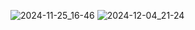 ![2024-11-25_16-46](https://github.com/user-attachments/assets/154ba1ba-3f37-4b31-a654-9c1ffb3a46a9)
![2024-12-04_21-24](https://github.com/user-attachments/assets/495e5027-2f88-4d00-9a21-ef6507649ab8)
